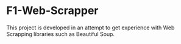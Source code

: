 # F1-Web-Scrapper
This project is developed in an attempt to get experience with Web Scrapping libraries such as Beautiful Soup.
